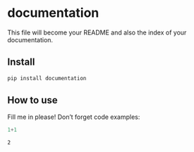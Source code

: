 # documentation

<!-- WARNING: THIS FILE WAS AUTOGENERATED! DO NOT EDIT! -->

This file will become your README and also the index of your
documentation.

## Install

``` sh
pip install documentation
```

## How to use

Fill me in please! Don’t forget code examples:

``` python
1+1
```

    2
